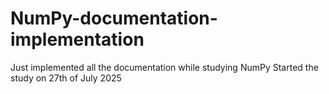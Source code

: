 # NumPy-documentation-implementation
Just implemented all the documentation while studying NumPy
Started the study on 27th of July 2025
